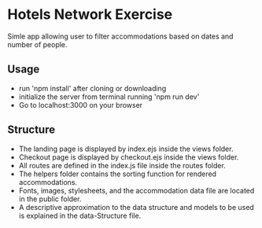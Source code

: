 # Hotels Network Exercise

Simle app allowing user to filter accommodations based on dates and number of people.

## Usage
- run 'npm install' after cloning or downloading
- initialize the server from terminal running 'npm run dev'
- Go to localhost:3000 on your browser

## Structure

- The landing page is displayed by index.ejs inside the views folder.
- Checkout page is displayed by checkout.ejs inside the views folder.
- All routes are defined in the index.js file inside the routes folder.
- The helpers folder contains the sorting function for rendered accommodations.
- Fonts, images, stylesheets, and the accommodation data file are located in the public folder.
- A descriptive approximation to the data structure and models to be used is explained in the data-Structure file.